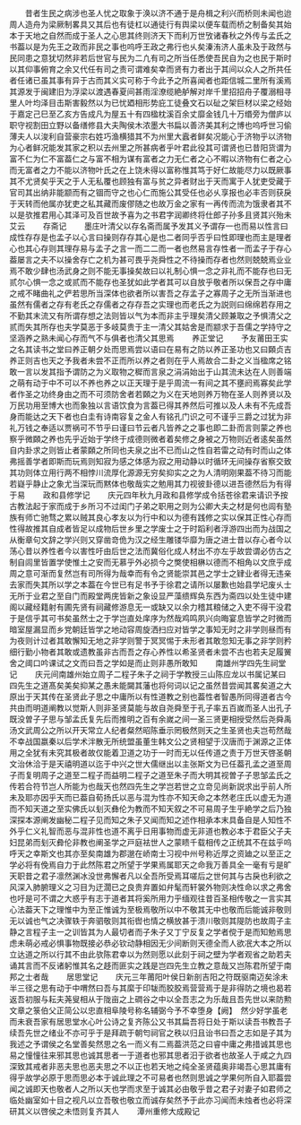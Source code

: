 <!-- { "loadSidebar": true } -->
　　昔者生民之病涉也圣人忧之取象于涣以济不通于是舟楫之利兴而桥则未闻也迨周人造舟为梁厥制畧具又其后也有徒杠以通徒行有舆梁以便车载而桥之制备矣其始本于天地之自然而成于圣人之心思其终则济天下而利万世攷诸春秋之外传与孟氏之书葢以是为先王之政而非民之事也呜呼王政之弗行也乆矣溱洧济人虽未及于政然与民同患之意犹切然非若后世官与民为二凢有司之所当任悉使吾民自为之也民于斯时以其仰事俯育之余又代任有司之责可谓难矣幸而贤有力者出于其间以众人之所共任者任诸已虽其事有异于古而其义实可称于今此予之所喜闻者也距信城二里所有溪焉其源发于闽建旧为浮梁以渡遇春夏间甚雨淫潦缆絶舻解对岸千里招招舟子覆溺相寻里人叶均泽目击斯害毅然以为已忧廼相形势庇工徒叠文石以砋之架巨材以梁之经始于嘉定己巳至乙亥方告成凡为屋五十有四楹枕溪百余丈靡金钱几十万缗旁为僧庐以职守视割田立野以备缮修县大夫陶侯木浓墨大书扁以善济美其利之博也呜呼世习偷薄夫人以浚利自营豪宗右姓巧渔横猎其不为州里大蠧者鲜矣况能心于济物乎以济物为心者鲜况能发其家之积以去州里之所甚病者乎叶君此役其可谓贤也已昔阳货谓为富不仁为仁不富葢仁之与富不相为谋有富者之力无仁者之心不暇以济物有仁者之心而无富者之力不能以济物叶氏之在上饶未得以富称惟其笃于好仁故能尽力以既厥事其不尤贤矣乎天之于人无私覆也顾独有富与贫之异者财出于天而寓于人犹吏受藏于官司其出纳非能颛而有之锢而守之也心仁而施公其受任也必乆享报也必丰否则获戾于天转而他属亦犹吏之私其藏而废僇随之也故万金之家有一再传而流为饿隶者其不以是欤推君用心其泽可及百世故予喜为之书君字润卿终将仕郎子孙多且贤其兴殆未艾云
　　存斋记
　　墨庄叶清父以存名斋而属予发其义予谓存一也而易以性言曰成性存存是也孟子以心言曰操则存存其心是也二者同乎否乎曰性即理也而主是理者心也其心存则其理存易与孟子之言一而二二而一者也然易言存性者一而孟子于存心葢屡言之夫不以操舍存亡之机为甚可畏乎尧舜性之不待操而存者也然则兢兢焉业业焉不敢少肆也汤武身之则不能无事操矣故曰以礼制心惧一念之非礼而不能存也曰无贰尔心惧一念之或贰而不能存也圣犹如此学者其可以自放乎敬者所以保吾之存中庸之戒不睹曲礼之俨若思所当深体也欲者所以害吾之存孟子之寡周子之无所当渐进也虽然有儒者之存有老氏之存儒者之存存吾之实理也而老氏之为説则曰绵绵若存用之不勤其末流又有所谓存想之法则皆以气为本而非主乎理矣清父顾兼取之予惧清父之贰而失其所存也夫学莫恶于多岐莫贵于主一清父其姑舍是而颛求于吾儒之学持守之坚涵养之熟未闻心存而气不与俱者也清父其思焉
　　养正堂记
　　予友莆田王实之名其读书之堂曰养正朝夕处而思焉尝以语曰在易有之防以养正圣功也又曰頥贞吉养正则吉也天之予我者未尝不正而所以养之者则在乎人焉故合二卦之义当楹席之铭敢一言以发其指予谓防之为义取物之穉而言泉之涓涓始出于山其流未达在人则善端之萌有动于中不可以不养也养之以正天理于是乎周流一有间之其不壅阏焉寡矣此学者作圣之功终身由之而不可须防舍者若頥之为义在天地则养万物在圣人则养贤以及万民功用至博大也而象独以言语饮食为言葢已得其养然后可推以及人未有不先成吾身而能达之天下者也白圭有诗南容复之金人有铭孔门识之可不谨乎三爵之过犹为非礼万钱之奉适以贾祸可不节乎曰谨曰节云者凡皆养之之事也即二卦而言则蒙之养也察乎微頥之养也先乎近始于学终于成德则微者着矣修之身被之万物则近者逺矣虽然自内卦求之则皆止者蒙頥之所同也夫泉之出不已而山之性自若雷之动有时而山之体弗摇善学者即斯而玩焉则知寂为感之体感为寂之用动静以时循环无间操存省察交致其功则体立用行两不相悖川流厚化源源无穷矣抑实之之为人清明刚果葢不待习而能若嶷乎静止之象尤当深玩而黙体也敬哉实之勉用其力视彼卦德以进吾德然后为有得于易
　　政和县修学记
　　庆元四年秋九月政和县修学成令括苍徐君来请识予按古教法起于家而成于乡所习不过闺门子弟之职用之则为公卿大夫之材是何也闾有塾族有师亡驰骛之累以贼其良心孝友以为行中和以为德有践修之实以保其正性心存而性得故推其自成者皆足以成物后世乡里之学废士之于时蹈利者浮游四出而为战国之从衡章句文辞之学兴则又穿凿竒佹为汉之经生雕镂华靡为唐之进士昔以存心者今以荡心昔以养性者今以害性吁由后世之法而冀俗化成人材出不亦左乎故尝谓必仿古之制自闾里皆置学使惟土之安而无慕乎外必损今之獘使相楙以德而不相角以文庶乎成周之意可渐而复然岂有司所得为哉幸而有令之贤能崇其邑之学士之肄业者得无违亲去家而失其所以学之本葢在今世已有足书予于徐君之请所以屡歉也始县学圮废乆士无所于业君之至自门而殿堂两庑皆新之象设显严藻缋辉奂东西为斋四以处生徒中建阁以藏经籍射有圃先贤有祠藏修游息无一或缺又以余力稽其粮储之入吏不得干没君于是信乎其可书矣虽然士之于学岂直处庠序为然哉鸡鸣夙兴向晦宴息皆学之时微而暗室屋漏显而乡党朝廷皆学之地动容周旋洒扫应对皆学之事知无时之非学则昼而有为夜则计过者其敢懈知无地之非学则警于冥冥惕于未形者其敢忽知无事之非学则矜细行勤小物者其敢或遗教虽非古而吾之存心养性以希圣贤者未尝不古也若夫足履黉舍之阈口吟课试之文而曰吾之学如是而止则非愚所敢知
　　南雄州学四先生祠堂记
　　庆元间南雄州始立周子二程子朱子之祠于学教授三山陈应龙以书属记某曰四先生之道髙矣美矣抑某之愚未能闚其藩也将何词以记之虽然昔尝闻其畧矣道之大原出于天其传在圣贤此子思之中庸所以有性道教之别也葢性者智愚所同得道者古今共由而明道阐教以觉斯人则非圣贤莫能与故自尧舜至于孔子率五百嵗而圣人出孔子既没曽子子思与邹孟氏复先后而推明之百有余嵗之间一圣三贤更相授受然后尧舜禹汤文武周公之所以开天常立人纪者粲然昭陈垂示罔极然则天之生圣贤也夫岂苟然哉不幸战国嬴秦以后学术泮散无所统盟虽董生韩文公之贤相望于汉唐而于渊源之正体用之全犹有未究其极者故仅能着卫道之功于一时而无以任传道之责于万世天啓圣朝文治休洽于是天禧明道以迄于中兴之世大儒继出以主张斯文为已任葢孔孟之道至周子而复明周子之道至二程子而益明二程子之道至朱子而大明其视曽子子思邹孟氏之传若合符节岂人所能为也哉天也然四先生之学岂若世之立竒见尚新説求出乎前人所未及耶亦因乎天而已葢自荀扬氏以恶与混为性亦不知天命之本然老庄氏以虚无为道而不知天道之至实佛氏以刬灭彝伦为教而不知天叙之不可易周子生乎絶学之后乃独深探本源阐发幽秘二程子见而知之朱子又闻而知之述作相承本末具备自是人知性不外乎仁义礼智而恶与混非性也道不离乎日用事物而虚无非道也教必本于君臣父子夫妇昆弟而刬灭彜伦非教也阐圣学之戸庭袪世人之蒙瞆千载相传之正统其不在兹乎呜呼天之幸斯文也其亦至矣南雄为郡邈在峤南士习视中州号称近厚之资廸之以至正之学必将有俛焉自力于此然陈君之所望于学果焉属耶天之命我万善具全一毫有亏是旷天职昔之君子凛然渊冰没世弗懈者凡以全吾所受焉耳嗟后之世何其与古戾也利欲之风深入肺腑理义之习目为迂濶已之良贵弃置如弁髦而轩裳外物则决性命以求之弗舍也吁是可不谓之大惑乎有志于道者其将奚所用力乎缅观往昔百圣相传敬之一言实其心法葢天下之理惟中为至正惟诚为至极焉敬所以中不敬其无中也敬而后能诚非敬则无以诚也气之决骤轶于奔驷敬则其衔辔也情之横放甚于溃川敬则其隄防也故周子主静之言程子主一之训皆其为人最切者而子朱子又丁宁反复之学者傥于是而知勉焉思虑未萌必戒必惧事物既接必恭必钦动静相因无少间断则天德全而人欲冺大本之所以立达道之所以行其不由此欤陈君幸以为然则愿以此刻于祠之壁为学者观省之助若夫诵其言而不反诸躬惟其名之趍而匪实之践是岂四先生立教之意哉又岂陈君所望于南邦之士者哉
　　居思堂记
　　庆元三年莆阳叶侯日新剖吉阳之符既驱南迈矣涂未半三径之思有动于中喟然曰吾与其縻于印韨而胶胶焉营营焉于是非得防之境也曷若返吾初服与耘夫荛叟相从于陇亩之上磵谷之中以全吾志之为乐哉且吾先世以来防勲文章之箓伯父正简公以忠直相阜陵号称名辅弼今予不幸堕身【阙】　然少好学虽老而未衰吾家有居思堂水心叶公诗之复齐陈公又书其扁吾将日处于斯以读吾书教吾子续吾先世之绪业不亦可乎于是拜疏于朝匄祠官之秩以归且诒书曰吾之志如是子其为我述之予谓侯之名堂善矣然思之名一而义有二焉葢洪范之曰睿中庸之弗措诚其思也易之憧憧往来邪其思也诚其思者一于道者也邪其思者汨于欲者也故圣人于咸之九四深致其戒者非恶夫思也恶夫思之不以正也若天地之纯全圣贤蕴奥非竭吾心思其庸有得乎故学必原于思而思必本于诚此理之不可易者也然则思诚之学果何所自入耶葢尝闻之诚即天也敬者人之所以天也学而求至于诚其必由敬乎昔之君子对妻子如君师之临处幽室如十目之视凡以立吾敬也敬立而诚存矣然予于此亦习闻而未烛者也必将深研其义以啓侯之未悟则复齐其人
　　潭州重修大成殿记
